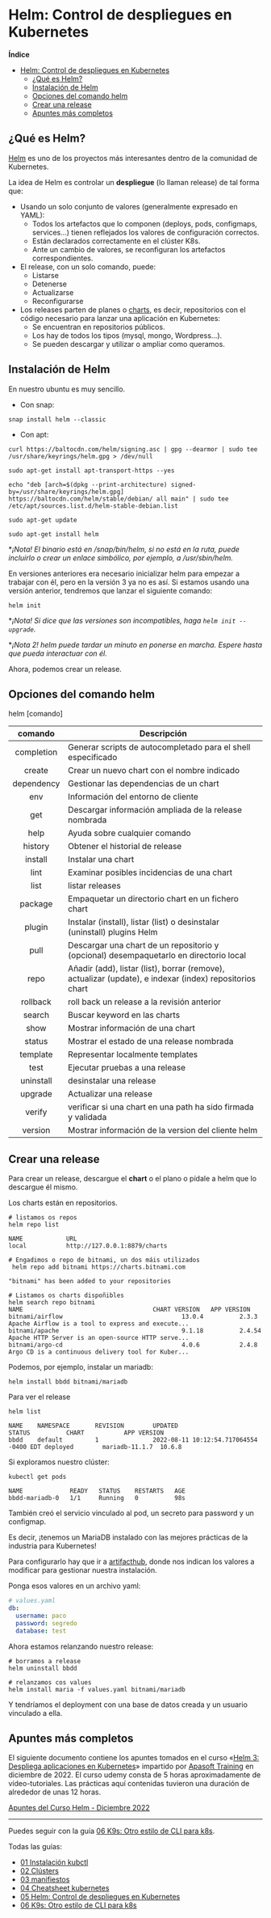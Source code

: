 # Helm: Control de despliegues en Kubernetes

**Índice**
- [Helm: Control de despliegues en Kubernetes](#helm-control-de-despliegues-en-kubernetes)
  - [¿Qué es Helm?](#qué-es-helm)
  - [Instalación de Helm](#instalación-de-helm)
  - [Opciones del comando helm](#opciones-del-comando-helm)
  - [Crear una release](#crear-una-release)
  - [Apuntes más completos](#apuntes-más-completos)

## ¿Qué es Helm?

[Helm](https://helm.sh/) es uno de los proyectos más interesantes dentro de la comunidad de Kubernetes.

La idea de Helm es controlar un **despliegue** (lo llaman release) de tal forma que:

- Usando un solo conjunto de valores (generalmente expresado en YAML):
  - Todos los artefactos que lo componen (deploys, pods, configmaps, services...) tienen reflejados los valores de configuración correctos.
  - Están declarados correctamente en el clúster K8s.
  - Ante un cambio de valores, se reconfiguran los artefactos correspondientes.
- El release, con un solo comando, puede:
  - Listarse
  - Detenerse
  - Actualizarse
  - Reconfigurarse
- Los releases parten de planes o [charts](https://github.com/helm/charts), es decir, repositorios con el código necesario para lanzar una aplicación en Kubernetes:
  - Se encuentran en repositorios públicos.
  - Los hay de todos los tipos (mysql, mongo, Wordpress...).
  - Se pueden descargar y utilizar o ampliar como queramos.

## Instalación de Helm

En nuestro ubuntu es muy sencillo. 

- Con snap:

```shell
snap install helm --classic
```

- Con apt:

```shell
curl https://baltocdn.com/helm/signing.asc | gpg --dearmor | sudo tee /usr/share/keyrings/helm.gpg > /dev/null

sudo apt-get install apt-transport-https --yes

echo "deb [arch=$(dpkg --print-architecture) signed-by=/usr/share/keyrings/helm.gpg] https://baltocdn.com/helm/stable/debian/ all main" | sudo tee /etc/apt/sources.list.d/helm-stable-debian.list

sudo apt-get update

sudo apt-get install helm
```

 **¡Nota! El binario está en /snap/bin/helm, si no está en la ruta, puede incluirlo o crear un enlace simbólico, por ejemplo, a /usr/sbin/helm.*

En versiones anteriores era necesario inicializar helm para empezar a trabajar con él, pero en la versión 3 ya no es así. Si estamos usando una versión anterior, tendremos que lanzar el siguiente comando:

```shell
helm init
```

**¡Nota! Si dice que las versiones son incompatibles, haga `helm init --upgrade`.*

**¡Nota 2! helm puede tardar un minuto en ponerse en marcha. Espere hasta que pueda interactuar con él.*

Ahora, podemos crear un release.

## Opciones del comando helm

  helm [comando]

  |  comando   | Descripción                                                                                             |
  | :--------: | ------------------------------------------------------------------------------------------------------- |
  | completion | Generar scripts de autocompletado para el shell especificado                                            |
  |   create   | Crear un nuevo chart con el nombre indicado                                                             |
  | dependency | Gestionar las dependencias de un chart                                                                  |
  |    env     | Información del entorno de cliente                                                                      |
  |    get     | Descargar información ampliada de la release nombrada                                                   |
  |    help    | Ayuda sobre cualquier comando                                                                           |
  |  history   | Obtener el historial de release                                                                         |
  |  install   | Instalar una chart                                                                                      |
  |    lint    | Examinar posibles incidencias de una chart                                                              |
  |    list    | listar releases                                                                                         |
  |  package   | Empaquetar un directorio chart en un fichero chart                                                      |
  |   plugin   | Instalar (install), listar (list) o desinstalar (uninstall) plugins Helm                                |
  |    pull    | Descargar una chart de un repositorio y (opcional) desempaquetarlo en directorio local                  |
  |    repo    | Añadir (add), listar (list), borrar (remove), actualizar (update), e indexar (index) repositorios chart |
  |  rollback  | roll back un release a la revisión anterior                                                             |
  |   search   | Buscar keyword en las charts                                                                            |
  |    show    | Mostrar información de una chart                                                                        |
  |   status   | Mostrar el estado de una release nombrada                                                               |
  |  template  | Representar localmente templates                                                                        |
  |    test    | Ejecutar pruebas a una release                                                                          |
  | uninstall  | desinstalar una release                                                                                 |
  |  upgrade   | Actualizar una release                                                                                  |
  |   verify   | verificar si una chart en una path ha sido firmada y validada                                           |
  |  version   | Mostrar información de la version del cliente helm                                                      |


## Crear una release

Para crear un release, descargue el **chart** o el plano o pídale a helm que lo descargue él mismo.

Los charts están en repositorios.

```shell
# listamos os repos
helm repo list

NAME            URL
local           http://127.0.0.1:8879/charts

# Engadimos o repo de bitnami, un dos máis utilizados
 helm repo add bitnami https://charts.bitnami.com

"bitnami" has been added to your repositories

# Listamos os charts dispoñibles
helm search repo bitnami
NAME                                    CHART VERSION   APP VERSION                     
bitnami/airflow                                 13.0.4          2.3.3           Apache Airflow is a tool to express and execute...
bitnami/apache                                  9.1.18          2.4.54          Apache HTTP Server is an open-source HTTP serve...
bitnami/argo-cd                                 4.0.6           2.4.8           Argo CD is a continuous delivery tool for Kuber...
```

Podemos, por ejemplo, instalar un mariadb:

```shell
helm install bbdd bitnami/mariadb
```
Para ver el release

```shell
helm list

NAME    NAMESPACE       REVISION        UPDATED                                 STATUS          CHART           APP VERSION
bbdd    default         1               2022-08-11 10:12:54.717064554 -0400 EDT deployed        mariadb-11.1.7  10.6.8      
```

Si exploramos nuestro clúster:

```shell
kubectl get pods

NAME             READY   STATUS    RESTARTS   AGE
bbdd-mariadb-0   1/1     Running   0          98s

```

También creó el servicio vinculado al pod, un secreto para password y un configmap.

Es decir, ¡tenemos un MariaDB instalado con las mejores prácticas de la industria para Kubernetes!

Para configurarlo hay que ir a [artifacthub](https://artifacthub.io/packages/helm/bitnami/mariadb), donde nos indican los valores a modificar para gestionar nuestra instalación.

Ponga esos valores en un archivo yaml:

```yaml
# values.yaml
db:
  username: paco
  password: segredo
  database: test
```

Ahora estamos relanzando nuestro release:

```shell
# borramos a release
helm uninstall bbdd

# relanzamos cos values
helm install maria -f values.yaml bitnami/mariadb
```

Y tendríamos el deployment con una base de datos creada y un usuario vinculado a ella.

## Apuntes más completos

El siguiente documento contiene los apuntes tomados en el curso «[Helm 3: Despliega aplicaciones en Kubernetes](https://www.udemy.com/course/helm-3-despliega-aplicaciones-en-kubernetes/)» impartido por [Apasoft Training](https://www.linkedin.com/in/apasoft-training-b38b36134/) en diciembre de 2022. El curso udemy consta de 5 horas aproximadamente de vídeo-tutoriales. Las prácticas aquí contenidas tuvieron una duración de alrededor de unas 12 horas.

[Apuntes del Curso Helm - Diciembre 2022](https://vergaracarmona.es/wp-content/uploads/2022/12/Curso_Helm_vergaracarmona.es_.pdf)

---

Puedes seguir con la guía [06 K9s: Otro estilo de CLI para k8s](06-k9s.md).

Todas las guías:

- [01 Instalación kubctl](01-kubectl.md) 
- [02 Clústers](02-clusters.md) 
- [03 manifiestos](03-manifiestos.md) 
- [04 Cheatsheet kubernetes](04-cheatsheet.md) 
- [05 Helm: Control de despliegues en Kubernetes](05-helm.md) 
- [06 K9s: Otro estilo de CLI para k8s](06-k9s.md)
